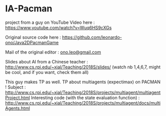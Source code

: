 # IA-Pacman

project from a guy on YouTube
Video here :
https://www.youtube.com/watch?v=Wuq6HS9cXGs

Original source code here :
https://github.com/leonardo-ono/Java2DPacmanGame

Mail of the original editor :
ono.leo@gmail.com

Slides about AI from a Chinese teacher :
http://www.cs.rpi.edu/~xial/Teaching/2018S/slides/
(watch nb 1,4,6,7, might be cool, and if you want, check them all)

This guy makes TP as well. TP about multiagents (expectimax) on PACMAN  !
Subject : http://www.cs.rpi.edu/~xial/Teaching/2018S/projects/multiagent/multiagentProject.html
Interesting code (with the state evaluation function) : http://www.cs.rpi.edu/~xial/Teaching/2018S/projects/multiagent/docs/multiAgents.html
